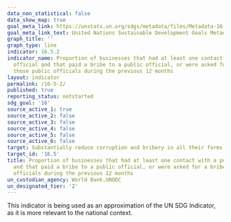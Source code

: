 ```yaml
---
data_non_statistical: false
data_show_map: true
goal_meta_link: https://unstats.un.org/sdgs/metadata/files/Metadata-16-05-02.pdf
goal_meta_link_text: United Nations Sustainable Development Goals Metadata (pdf 1361kB)
graph_title: ''
graph_type: line
indicator: 16.5.2
indicator_name: Proportion of businesses that had at least one contact with a public
  official and that paid a bribe to a public official, or were asked for a bribe by
  those public officials during the previous 12 months
layout: indicator
permalink: /16-5-2/
published: true
reporting_status: notstarted
sdg_goal: '16'
source_active_1: true
source_active_2: false
source_active_3: false
source_active_4: false
source_active_5: false
source_active_6: false
target: Substantially reduce corruption and bribery in all their forms
target_id: '16.5'
title: Proportion of businesses that had at least one contact with a public official
  and that paid a bribe to a public official, or were asked for a bribe by those public
  officials during the previous 12 months
un_custodian_agency: World Bank,UNODC
un_designated_tier: '2'
---
```

This indicator is being used as an approximation of the UN SDG Indicator, as it is more relevant to the national context.
